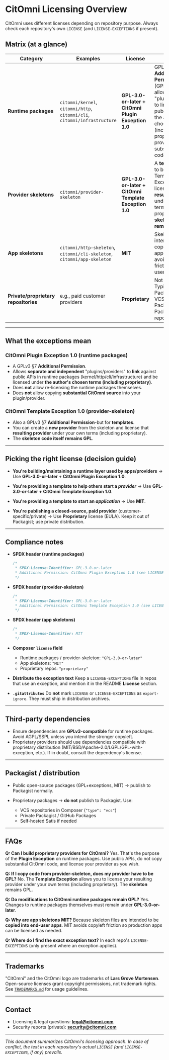 # CitOmni Licensing Overview

CitOmni uses different licenses depending on repository purpose.
Always check each repository's own `LICENSE` (and `LICENSE-EXCEPTIONS` if present).

## Matrix (at a glance)

| Category                             | Examples                                                                  | License                                                   | Notes                                                                                                                                                                                                                               |
| ------------------------------------ | ------------------------------------------------------------------------- | --------------------------------------------------------- | ----------------------------------------------------------------------------------------------------------------------------------------------------------------------------------------------------------------------------------- |
| **Runtime packages**                 | `citomni/kernel`, `citomni/http`, `citomni/cli`, `citomni/infrastructure` | **GPL-3.0-or-later** **+ CitOmni Plugin Exception 1.0**   | GPL core with an **Additional Permission** (GPLv3 §7) that allows separate "plugins/providers" to link against public APIs under the author's chosen terms (including proprietary), provided no substantial CitOmni code is copied. |
| **Provider skeletons**               | `citomni/provider-skeleton`                                               | **GPL-3.0-or-later** **+ CitOmni Template Exception 1.0** | A **template** meant to be copied. The Template Exception lets you license **your resulting provider** under your own terms (incl. proprietary). The **skeleton itself remains GPL**.                                               |
| **App skeletons**                    | `citomni/http-skeleton`, `citomni/cli-skeleton`, `citomni/app-skeleton`   | **MIT**                                                   | Skeleton code is intended to be copied into applications. MIT avoids copyleft friction for end-user apps.                                                                                                                           |
| **Private/proprietary repositories** | e.g., paid customer providers                                             | **Proprietary**                                           | Not redistributable. Typically not on Packagist. Use VCS/Private Packagist/GitHub Packages. See repo `LICENSE`.                                                                                                                     |

---

## What the exceptions mean

### CitOmni Plugin Exception 1.0 (runtime packages)

* A GPLv3 §7 **Additional Permission**.
* Allows **separate and independent** "plugins/providers" to **link** against public APIs in runtime packages (kernel/http/cli/infrastructure) and be licensed under **the author's chosen terms (including proprietary)**.
* Does **not** allow re-licensing the runtime packages themselves.
* Does **not** allow copying **substantial CitOmni source** into your plugin/provider.

### CitOmni Template Exception 1.0 (provider-skeleton)

* Also a GPLv3 §7 **Additional Permission**-but for **templates**.
* You can create a **new provider** from the skeleton and license that **resulting provider** under your own terms (including proprietary).
* The **skeleton code itself remains GPL**.

---

## Picking the right license (decision guide)

* **You're building/maintaining a runtime layer used by apps/providers**
  -> Use **GPL-3.0-or-later + CitOmni Plugin Exception 1.0**.

* **You're providing a template to help others start a *provider***
  -> Use **GPL-3.0-or-later + CitOmni Template Exception 1.0**.

* **You're providing a template to start an *application***
  -> Use **MIT**.

* **You're publishing a closed-source, paid provider** (customer-specific/private)
  -> Use **Proprietary** license (EULA). Keep it out of Packagist; use private distribution.

---

## Compliance notes

* **SPDX header (runtime packages)**

  ```php
  /*
   * SPDX-License-Identifier: GPL-3.0-or-later
   * Additional Permission: CitOmni Plugin Exception 1.0 (see LICENSE-EXCEPTIONS)
   */
  ```

* **SPDX header (provider-skeleton)**

  ```php
  /*
   * SPDX-License-Identifier: GPL-3.0-or-later
   * Additional Permission: CitOmni Template Exception 1.0 (see LICENSE-EXCEPTIONS)
   */
  ```

* **SPDX header (app skeletons)**

  ```php
  /*
   * SPDX-License-Identifier: MIT
   */
  ```

* **Composer `license` field**

  * Runtime packages / provider-skeleton: `"GPL-3.0-or-later"`
  * App skeletons: `"MIT"`
  * Proprietary repos: `"proprietary"`

* **Distribute the exception text**
  Keep a `LICENSE-EXCEPTIONS` file in repos that use an exception, and mention it in the README **License** section.

* **`.gitattributes`**
  Do **not** mark `LICENSE` or `LICENSE-EXCEPTIONS` as `export-ignore`. They must ship in distribution archives.

---

## Third-party dependencies

* Ensure dependencies are **GPLv3-compatible** for runtime packages. Avoid AGPL/SSPL unless you intend the stronger copyleft.
* Proprietary providers should use dependencies compatible with proprietary distribution (MIT/BSD/Apache-2.0/LGPL/GPL-with-exception, etc.). If in doubt, consult the dependency's license.

---

## Packagist / distribution

* Public open-source packages (GPL+exceptions, MIT) -> publish to Packagist normally.
* Proprietary packages -> **do not** publish to Packagist. Use:

  * VCS repositories in Composer (`"type": "vcs"`)
  * Private Packagist / GitHub Packages
  * Self-hosted Satis if needed

---

## FAQs

**Q: Can I build proprietary providers for CitOmni?**
Yes. That's the purpose of the **Plugin Exception** on runtime packages. Use public APIs, do not copy substantial CitOmni code, and license your provider as you wish.

**Q: If I copy code from provider-skeleton, does my provider have to be GPL?**
No. The **Template Exception** allows you to license your resulting provider under your own terms (including proprietary). The **skeleton** remains GPL.

**Q: Do modifications to CitOmni runtime packages remain GPL?**
Yes. Changes to runtime packages themselves must remain under **GPL-3.0-or-later**.

**Q: Why are app skeletons MIT?**
Because skeleton files are intended to be **copied into end-user apps**. MIT avoids copyleft friction so production apps can be licensed as needed.

**Q: Where do I find the exact exception text?**
In each repo's `LICENSE-EXCEPTIONS` (only present where an exception applies).

---

## Trademarks

"CitOmni" and the CitOmni logo are trademarks of **Lars Grove Mortensen**.
Open-source licenses grant copyright permissions, not trademark rights.
See [`TRADEMARKS.md`](TRADEMARKS.md) for usage guidelines.

---

## Contact

* Licensing & legal questions: **[legal@citomni.com](mailto:legal@citomni.com)**
* Security reports (private): **[security@citomni.com](mailto:security@citomni.com)**

---

*This document summarizes CitOmni's licensing approach. In case of conflict, the text in each repository's actual `LICENSE` (and `LICENSE-EXCEPTIONS`, if any) prevails.*
